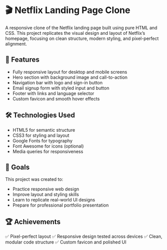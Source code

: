 # 🎬 Netflix Landing Page Clone

A responsive clone of the Netflix landing page built using pure HTML and CSS. This project replicates the visual design and layout of Netflix’s homepage, focusing on clean structure, modern styling, and pixel-perfect alignment.

## 🌟 Features

- Fully responsive layout for desktop and mobile screens
- Hero section with background image and call-to-action
- Navigation bar with logo and sign-in button
- Email signup form with styled input and button
- Footer with links and language selector
- Custom favicon and smooth hover effects

## 🛠️ Technologies Used

- HTML5 for semantic structure
- CSS3 for styling and layout
- Google Fonts for typography
- Font Awesome for icons (optional)
- Media queries for responsiveness

## 🎯 Goals

 This project was created to:
- Practice responsive web design
- Improve layout and styling skills
- Learn to replicate real-world UI designs
- Prepare for professional portfolio presentation

## 🏆 Achievements

✅ Pixel-perfect layout 
✅ Responsive design tested across devices 
✅ Clean, modular code structure 
✅ Custom favicon and polished UI

